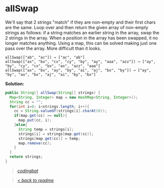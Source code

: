 # allSwap

We'll say that 2 strings "match" if they are non-empty and their first chars are the same. Loop over and then return the given array of non-empty strings as follows: if a string matches an earlier string in the array, swap the 2 strings in the array. When a position in the array has been swapped, it no longer matches anything. Using a map, this can be solved making just one pass over the array. More difficult than it looks.

```
allSwap(["ab", "ac"]) → ["ac", "ab"]
allSwap(["ax", "bx", "cx", "cy", "by", "ay", "aaa", "azz"]) → ["ay", "by", "cy", "cx", "bx", "ax", "azz", "aaa"]
allSwap(["ax", "bx", "ay", "by", "ai", "aj", "bx", "by"]) → ["ay", "by", "ax", "bx", "aj", "ai", "by", "bx"]
```

**Solution:**

```java
public String[] allSwap(String[] strings) {
  Map<String, Integer> map = new HashMap<String, Integer>();
  String cc = "";
  for(int i=0; i<strings.length; i++){
    cc = String.valueOf(strings[i].charAt(0));
    if(map.get(cc) == null){
      map.put(cc, i);
    }else{
      String temp = strings[i];
      strings[i] = strings[map.get(cc)];
      strings[map.get(cc)] = temp;
      map.remove(cc);
    }
  }
  return strings;
}
```

> _[codingbat](https://codingbat.com/prob/p134133)_

> [< _back to readme_](/README.md)